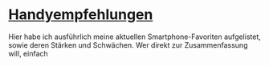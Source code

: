 # <a name="Handyempfehlungen" href="Handyempfehlungen.html#Fazit">Handyempfehlungen</a>
Hier habe ich ausführlich meine aktuellen Smartphone-Favoriten aufgelistet, sowie deren Stärken und Schwächen. Wer direkt zur Zusammenfassung will, einfach 
<!--stackedit_data:
eyJoaXN0b3J5IjpbNjU1MDgzODU2LC05MTU5NTY3MzksMTE3MT
kyNTUwNV19
-->